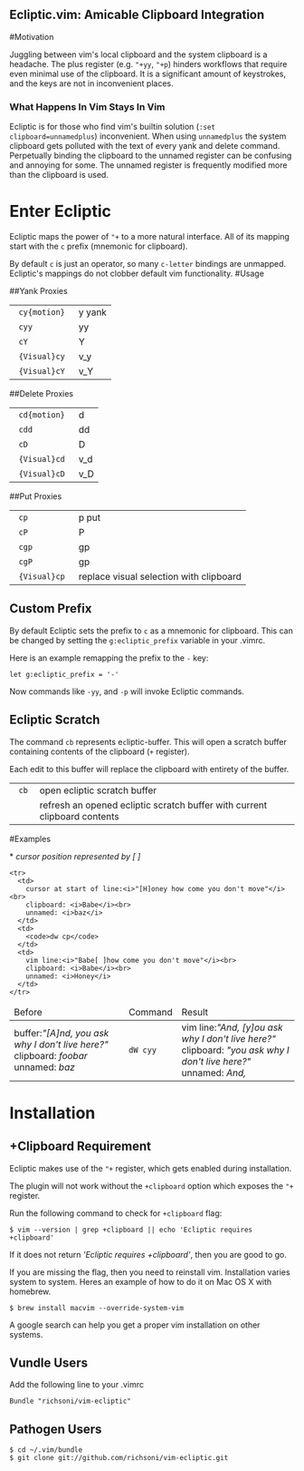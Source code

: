 ## Ecliptic.vim: Amicable Clipboard Integration

#Motivation

Juggling between vim's local clipboard and the system clipboard is a headache.
The plus register (e.g. ```"+yy```,  ```"+p```) hinders workflows that require even minimal use of the clipboard.
It is a significant amount of keystrokes, and the keys are not in inconvenient places.

### What Happens In Vim Stays In Vim

Ecliptic is for those who find vim's builtin solution (```:set clipboard=unnamedplus```) inconvenient.
When using ```unnamedplus``` the system clipboard gets polluted with the text of every yank and delete command.
Perpetually binding the clipboard to the unnamed register can be confusing and annoying for some.
The unnamed register is frequently modified more than the clipboard is used.

# Enter Ecliptic

Ecliptic maps the power of ```"+``` to a more natural interface.
All of its mapping start with the ```c``` prefix (mnemonic for clipboard).

By default ```c``` is just an operator, so many ```c-letter``` bindings are unmapped.
Ecliptic's mappings do not clobber default vim functionality.
#Usage

##Yank Proxies

<table>
  <tbody>
    <tr>
      <td><code> cy{motion} </code></td>
      <td>y yank</td>
    </tr>
    <tr>
      <td><code> cyy </code></td>
      <td>yy</td>
    </tr>
    <tr>
      <td><code> cY </code></td>
      <td>Y</td>
    </tr>
    <tr>
      <td><code> {Visual}cy </code></td>
      <td>v_y</td>
    </tr>
    <tr>
      <td><code> {Visual}cY </code></td>
      <td>v_Y</td>
    </tr>
  </tbody>
</table>


##Delete Proxies

<table>
  <tbody>
    <tr>
      <td><code> cd{motion} </code></td>
      <td>d</td>
    </tr>
    <tr>
      <td><code> cdd </code></td>
      <td>dd</td>
    </tr>
    <tr>
      <td><code> cD </code></td>
      <td>D</td>
    </tr>
    <tr>
      <td><code> {Visual}cd </code></td>
      <td>v_d</td>
    </tr>
    <tr>
      <td><code> {Visual}cD </code></td>
      <td>v_D</td>
    </tr>
  </tbody>
</table>

##Put Proxies

<table>
<tr>
  <td><code> cp </code></td>
  <td>p put</td>
</tr>
<tr>
  <td><code> cP </code></td>
  <td>P</td>
</tr>
<tr>
  <td><code> cgp </code></td>
  <td>gp</td>
</tr>
<tr>
  <td><code> cgP </code></td>
  <td>gp</td>
</tr>
<tr>
  <td><code> {Visual}cp </code></td>
  <td>replace visual selection with clipboard</td>
</tr>
</table>

## Custom Prefix

By default Ecliptic sets the prefix to ```c``` as a mnemonic for clipboard.
This can be changed by setting the ```g:ecliptic_prefix``` variable in your .vimrc.

Here is an example remapping the prefix to the ```-``` key:

```
let g:ecliptic_prefix = '-'
```

Now commands like ```-yy```, and ```-p``` will invoke Ecliptic commands.

## Ecliptic Scratch


The command ```cb``` represents e```c```liptic-```b```uffer.
This will open a scratch buffer containing contents of the clipboard (```+```
register).

Each edit to this buffer will replace the clipboard with entirety of the
buffer.

<table>
<tr>
  <td><code> cb </code></td>
  <td>open ecliptic scratch buffer</td>
</tr>
<tr>
  <td><code> <C-L> </code></td>
  <td>refresh an opened ecliptic scratch buffer with current clipboard contents</td>
</tr>
</table>

#Examples

\* *cursor position represented by [ ]*

<table>
  <thead> <tr> <td> Before </td> <td> Command </td> <td> Result </td> </tr> <thead>
  <tbody>
    <tr>
      <td>
        buffer:<i>"[A]nd, you ask why I don't live here?"</i><br>
        clipboard: <i>foobar</i><br>
        unnamed: <i>baz</i>
      </td>
      <td>
        <code>dW cyy </code>
      </td>
      <td>
        vim line:<i>"And, [y]ou ask why I don't live here?"</i><br>
        clipboard: <i>"you ask why I don't live here?"</i><br>
        unnamed: <i>And,</i>
      </td>
    </tr>

    <tr>
      <td>
        cursor at start of line:<i>"[H]oney how come you don't move"</i><br>
        clipboard: <i>Babe</i><br>
        unnamed: <i>baz</i>
      </td>
      <td>
        <code>dw cp</code>
      </td>
      <td>
        vim line:<i>"Babe[ ]how come you don't move"</i><br>
        clipboard: <i>Babe</i><br>
        unnamed: <i>Honey</i>
      </td>
    </tr>
  </tbody>
</table>


# Installation


## +Clipboard Requirement

Ecliptic makes use of the ```"+``` register, which gets enabled during installation.

The plugin will not work without the ```+clipboard``` option which exposes the ```"+``` register.

Run the following command to check for ```+clipboard``` flag:

```
$ vim --version | grep +clipboard || echo 'Ecliptic requires +clipboard'
```

If it does not return *'Ecliptic requires +clipboard'*, then you are good to go.

If you are missing the flag, then you need to reinstall vim.
Installation varies system to system.
Heres an example of how to do it on Mac OS X with homebrew.

```
$ brew install macvim --override-system-vim
```

A google search can help you get a proper vim installation on other systems.

## Vundle Users

Add the following line to your .vimrc

```
Bundle "richsoni/vim-ecliptic"
```

## Pathogen Users

```
$ cd ~/.vim/bundle
$ git clone git://github.com/richsoni/vim-ecliptic.git
```


